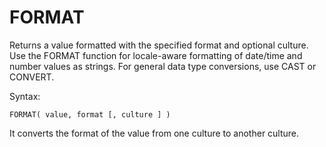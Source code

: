 # FORMAT

Returns a value formatted with the specified format and optional culture. Use the FORMAT function for locale-aware formatting of date/time and number values as strings. For general data type conversions, use CAST or CONVERT.

Syntax:
```
FORMAT( value, format [, culture ] )
```

It converts the format of the value from one culture to another culture.
